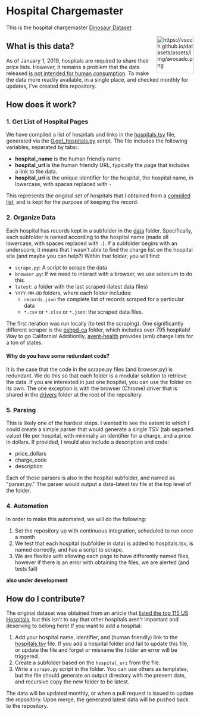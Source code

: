 # Hospital Chargemaster

This is the hospital chargemaster [Dinosaur Dataset](https://vsoch.github.io/datasets)

<a target="_blank" href="https://camo.githubusercontent.com/d0eb19f161d4795a9c137b9b71c70b008d7c5e8e/68747470733a2f2f76736f63682e6769746875622e696f2f64617461736574732f6173736574732f696d672f61766f6361646f2e706e67"><img src="https://camo.githubusercontent.com/d0eb19f161d4795a9c137b9b71c70b008d7c5e8e/68747470733a2f2f76736f63682e6769746875622e696f2f64617461736574732f6173736574732f696d672f61766f6361646f2e706e67" alt="https://vsoch.github.io/datasets/assets/img/avocado.png" data-canonical-src="https://vsoch.github.io/datasets/assets/img/avocado.png" style="max-width:100%; float:right" width="100px"></a>

## What is this data?

As of January 1, 2019, hospitals are required to share their price lists. However,
 it remains a problem that the data released
[is not intended for human consumption](https://qz.com/1518545/price-lists-for-the-115-biggest-us-hospitals-new-transparency-law/). To make the data more readily available, in a single place, and checked monthly for updates, I've created
this repository.

## How does it work?

### 1. Get List of Hospital Pages

We have compiled a list of hospitals and links in the [hospitals.tsv](hospitals.tsv) 
file, generated via the [0.get_hospitals.py](0.get_hospitals.py) script. 
The file includes the following variables, separated by tabs::

 - **hospital_name** is the human friendly name
 - **hospital_url** is the human friendly URL, typically the page that includes a link to the data.
 - **hospital_uri** is the unique identifier for the hospital, the hospital name, in lowercase, with spaces replaced with `-`

This represents the original set of hospitals that I obtained from a [compiled list](https://www.cms.gov/newsroom/fact-sheets/fiscal-year-fy-2019-medicare-hospital-inpatient-prospective-payment-system-ipps-and-long-term-acute-0), and is kept
for the purpose of keeping the record.

### 2. Organize Data

Each hospital has records kept in a subfolder in the [data](data) folder. Specifically,
each subfolder is named according to the hospital name (made all lowercase, with spaces 
replaced with `-`). If a subfolder begins with an underscore, it means that I wasn't
able to find the charge list on the hospital site (and maybe you can help?) 
Within that folder, you will find:

 - `scrape.py`: A script to scrape the data
 - `browser.py`: If we need to interact with a browser, we use selenium to do this.
 - `latest`: a folder with the last scraped (latest data files)
 - `YYYY-MM-DD` folders, where each folder includes:
   - `records.json` the complete list of records scraped for a particular data
   - `*.csv` or `*.xlsx` or `*.json`: the scraped data files.

The first iteration was run locally (to test the scraping). One significantly different
scraper is the [oshpd-ca](data/oshpd-ca) folder, which includes over 795 hospitals! Way to go
California! Additionlly, [avent-health](data/advent-health) provides (xml) charge lists
for a ton of states.

#### Why do you have some redundant code?

It is the case that the code in the scrape.py files (and browser.py) is redundant. We do this so
that each folder is a modular solution to retrieve the data. If you are interested in just
one hospital, you can use the folder on its own. The one exception is with the browser (Chrome)
driver that is shared in the [drivers](drivers) folder at the root of the repository.

### 5. Parsing

This is likely one of the hardest steps. I wanted to see the extent to which I could
create a simple parser that would generate a single TSV (tab separted value) file
per hospital, with minimally an identifier for a charge, and a price in dollars. If
provided, I would also include a description and code:

 - price_dollars
 - charge_code
 - description

Each of these parsers is also in the hospital subfolder, and named as "parser.py."
The parser would output a data-latest.tsv file at the top level of the folder.

### 4. Automation

In order to make this automated, we will do the following:

 1. Set the repository up with continuous integration, scheduled to run once a month
 2. We test that each hospital (subfolder in data) is added to hospitals.tsv, is named correctly, and has a script to scrape.
 3. We are flexible with allowing each page to have differently named files, however if there is an error with obtaining the files, we are alerted (and tests fail)

**also under development**

## How do I contribute?

The original dataset was obtained from an article that [listed the top 115 US Hospitals](https://www.cms.gov/newsroom/fact-sheets/fiscal-year-fy-2019-medicare-hospital-inpatient-prospective-payment-system-ipps-and-long-term-acute-0), but this isn't to say that other hospitals aren't
important and deserving to belong here! If you want to add a hospital:

 1. Add your hospital name, identifier, and (human friendly) link to the [hospitals.tsv](hospitals.tsv) file. If you add a hospital folder and fail to update this file, or update the file and forget or misname the folder an error will be triggered.
 2. Create a subfolder based on the `hospital_uri` from the file.
 3. Write a `scrape.py` script in the folder. You can use others as templates, but the file should generate an output directory with the present date, and recursive copy the new folder to be latest.

The data will be updated monthly, or when a pull request is issued to update the repository.
Upon merge, the generated latest data will be pushed back to the repository.
